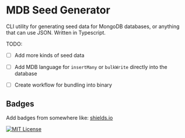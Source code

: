 
# MDB Seed Generator

CLI utility for generating seed data for MongoDB databases, or anything that can use JSON. Written in Typescript.

TODO:
- [ ] Add more kinds of seed data
- [ ] Add MDB language for `insertMany` or `bulkWrite` directly into the database
- [ ] Create workflow for bundling into binary


## Badges

Add badges from somewhere like: [shields.io](https://shields.io/)

[![MIT License](https://img.shields.io/badge/License-MIT-green.svg)](https://choosealicense.com/licenses/mit/)

